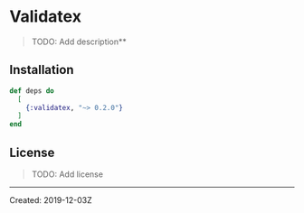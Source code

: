 # Validatex

> TODO: Add description**


## Installation

```elixir
def deps do
  [
    {:validatex, "~> 0.2.0"}
  ]
end
```

## License

> TODO: Add license

----
Created:  2019-12-03Z
